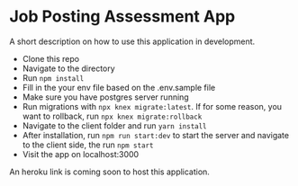 # Job Posting Assessment App

A short description on how to use this application in development.

- Clone this repo
- Navigate to the directory
- Run `npm install`
- Fill in the your env file based on the .env.sample file
- Make sure you have postgres server running
- Run migrations with `npx knex migrate:latest`. If for some reason, you want to rollback, run `npx knex migrate:rollback`
- Navigate to the client folder and run `yarn install`
- After installation, run `npm run start:dev` to start the server and navigate to the client side, the run `npm start`
- Visit the app on localhost:3000


An heroku link is coming soon to host this application.